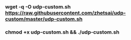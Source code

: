 ### wget -q -O udp-custom.sh https://raw.githubusercontent.com/zhetsai/udp-custom/master/udp-custom.sh
### chmod +x udp-custom.sh && ./udp-custom.sh
